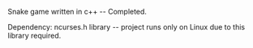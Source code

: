 Snake game written in c++ -- Completed.

Dependency:
ncurses.h library -- project runs only on Linux due to this library required.
